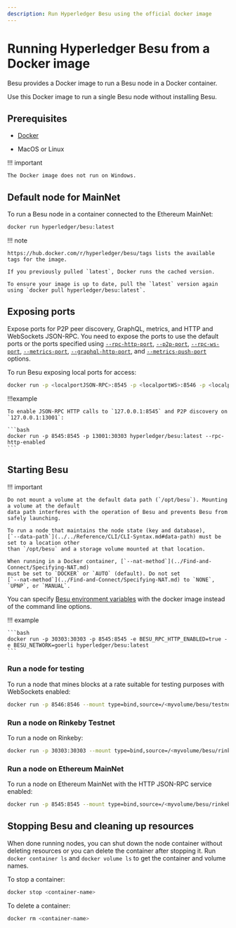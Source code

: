 ```yaml
---
description: Run Hyperledger Besu using the official docker image
---
```


# Running Hyperledger Besu from a Docker image

Besu provides a Docker image to run a Besu node in a Docker container.

Use this Docker image to run a single Besu node without installing Besu.

## Prerequisites

* [Docker](https://docs.docker.com/install/)

* MacOS or Linux

!!! important

    The Docker image does not run on Windows.

## Default node for MainNet

To run a Besu node in a container connected to the Ethereum MainNet:

```bash tab="latest"
docker run hyperledger/besu:latest
```

!!! note

    https://hub.docker.com/r/hyperledger/besu/tags lists the available tags for the image.

    If you previously pulled `latest`, Docker runs the cached version.

    To ensure your image is up to date, pull the `latest` version again using `docker pull hyperledger/besu:latest`.

## Exposing ports

Expose ports for P2P peer discovery, GraphQL, metrics, and HTTP and WebSockets JSON-RPC. You need
to expose the ports to use the default ports or the ports specified using
[`--rpc-http-port`](../../Reference/CLI/CLI-Syntax.md#rpc-http-port),
[`--p2p-port`](../../Reference/CLI/CLI-Syntax.md#p2p-port),
[`--rpc-ws-port`](../../Reference/CLI/CLI-Syntax.md#rpc-ws-port),
[`--metrics-port`](../../Reference/CLI/CLI-Syntax.md#metrics-port),
[`--graphql-http-port`](../../Reference/CLI/CLI-Syntax.md#graphql-http-port), and
[`--metrics-push-port`](../../Reference/CLI/CLI-Syntax.md#metrics-push-port) options.

To run Besu exposing local ports for access:

```bash
docker run -p <localportJSON-RPC>:8545 -p <localportWS>:8546 -p <localportP2P>:30303 hyperledger/besu:latest --rpc-http-enabled --rpc-ws-enabled
```

!!!example

    To enable JSON-RPC HTTP calls to `127.0.0.1:8545` and P2P discovery on `127.0.0.1:13001`:

    ```bash
    docker run -p 8545:8545 -p 13001:30303 hyperledger/besu:latest --rpc-http-enabled
    ```

## Starting Besu

!!! important

    Do not mount a volume at the default data path (`/opt/besu`). Mounting a volume at the default
    data path interferes with the operation of Besu and prevents Besu from safely launching.

    To run a node that maintains the node state (key and database),
    [`--data-path`](../../Reference/CLI/CLI-Syntax.md#data-path) must be set to a location other
    than `/opt/besu` and a storage volume mounted at that location.

    When running in a Docker container, [`--nat-method`](../Find-and-Connect/Specifying-NAT.md)
    must be set to `DOCKER` or `AUTO` (default). Do not set
    [`--nat-method`](../Find-and-Connect/Specifying-NAT.md) to `NONE`, `UPNP`, or `MANUAL`.

You can specify
[Besu environment variables](../../Reference/CLI/CLI-Syntax.md#besu-environment-variables) with the
docker image instead of the command line options.

!!! example

    ```bash
    docker run -p 30303:30303 -p 8545:8545 -e BESU_RPC_HTTP_ENABLED=true -e BESU_NETWORK=goerli hyperledger/besu:latest
    ```

### Run a node for testing

To run a node that mines blocks at a rate suitable for testing purposes with WebSockets enabled:

```bash
docker run -p 8546:8546 --mount type=bind,source=/<myvolume/besu/testnode>,target=/var/lib/besu hyperledger/besu:latest --miner-enabled --miner-coinbase fe3b557e8fb62b89f4916b721be55ceb828dbd73 --rpc-ws-enabled --network=dev --data-path=/var/lib/besu
```

### Run a node on Rinkeby Testnet

To run a node on Rinkeby:

```bash
docker run -p 30303:30303 --mount type=bind,source=/<myvolume/besu/rinkeby>,target=/var/lib/besu hyperledger/besu:latest --network=rinkeby --data-path=/var/lib/besu
```

### Run a node on Ethereum MainNet

To run a node on Ethereum MainNet with the HTTP JSON-RPC service enabled:

```bash
docker run -p 8545:8545 --mount type=bind,source=/<myvolume/besu/rinkeby>,target=/var/lib/besu  -p 30303:30303 hyperledger/besu:latest --rpc-http-enabled --data-path=/var/lib/besu
```

## Stopping Besu and cleaning up resources

When done running nodes, you can shut down the node container without deleting resources or you can
delete the container after stopping it. Run `docker container ls` and `docker volume ls` to get the
container and volume names.

To stop a container:

```bash
docker stop <container-name>
```

To delete a container:

```bash
docker rm <container-name>
```
